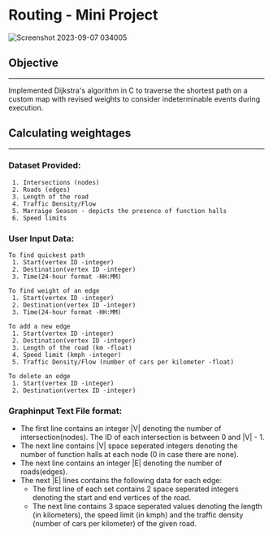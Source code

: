 # Routing - Mini Project

![Screenshot 2023-09-07 034005](https://github.com/Aryan-1-6/Map-Routing-Project/assets/119154870/54bfcd1a-0c88-400f-92c7-1df44415ee7a)




## Objective
---
   Implemented Dijkstra's algorithm in C to traverse the shortest path on a custom map with revised weights to consider indeterminable events during execution.


## Calculating weightages
---
### Dataset Provided:

     1. Intersections (nodes)
     2. Roads (edges)
     3. Length of the road
     4. Traffic Density/Flow
     5. Marraige Season - depicts the presence of function halls 
     6. Speed limits

### User Input Data:
    To find quickest path
     1. Start(vertex ID -integer)
     2. Destination(vertex ID -integer)
     3. Time(24-hour format -HH:MM)
     
    To find weight of an edge
     1. Start(vertex ID -integer)
     2. Destination(vertex ID -integer)
     3. Time(24-hour format -HH:MM)
     
    To add a new edge
     1. Start(vertex ID -integer)
     2. Destination(vertex ID -integer)
     3. Length of the road (km -float)
     4. Speed limit (kmph -integer)
     5. Traffic Density/Flow (number of cars per kilometer -float)
     
    To delete an edge
     1. Start(vertex ID -integer)
     2. Destination(vertex ID -integer)

### Graphinput Text File format:

- The first line contains an integer |V| denoting the number of intersection(nodes). The ID of each intersection is between 0 and |V| - 1.
- The next line contains |V| space seperated integers denoting the number of function halls at each node (0 in case there are none).
- The next line contains an integer |E| denoting the number of roads(edges). 
- The next |E| lines contains the following data for each edge:
   - The first line of each set contains 2 space seperated integers denoting the start and end vertices of the road.
   - The next line contains 3 space seperated values denoting the length (in kilometers), the speed limit (in kmph) and the traffic density (number of cars per kilometer) of the given road.

